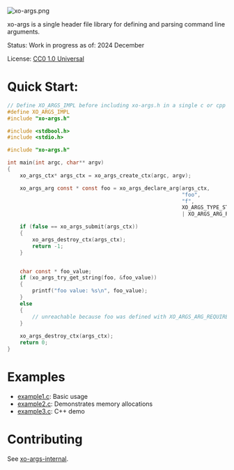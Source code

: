 ![xo-args.png](https://git.merveilles.town/xo/xo-args-internal/raw/branch/main/docs/xo-args-wordmark.png)

xo-args is a single header file library for defining and parsing command line
arguments.

Status: Work in progress as of: 2024 December

License: [CC0 1.0 Universal](./License.md)

# Quick Start:

```c 
// Define XO_ARGS_IMPL before including xo-args.h in a single c or cpp file.
#define XO_ARGS_IMPL
#include "xo-args.h"
```

```c
#include <stdbool.h>
#include <stdio.h>

#include "xo-args.h"

int main(int argc, char** argv)
{
    xo_args_ctx* args_ctx = xo_args_create_ctx(argc, argv);

    xo_args_arg const * const foo = xo_args_declare_arg(args_ctx, 
                                                        "foo", 
                                                        "f", 
                                                        XO_ARGS_TYPE_STRING
                                                        | XO_ARGS_ARG_REQUIRED);

    if (false == xo_args_submit(args_ctx))
    {
        xo_args_destroy_ctx(args_ctx);
        return -1;
    }


    char const * foo_value;
    if (xo_args_try_get_string(foo, &foo_value))
    {
        printf("foo value: %s\n", foo_value);
    }
    else
    {
        // unreachable because foo was defined with XO_ARGS_ARG_REQUIRED
    }
    
    xo_args_destroy_ctx(args_ctx);
    return 0;
}
```

# Examples

* [example1.c](./examples/example1/example1.c): Basic usage
* [example2.c](./examples/example2/example2.c): Demonstrates memory allocations
* [example3.c](./examples/example3/example3.c): C++ demo

# Contributing

See [xo-args-internal](https://git.merveilles.town/xo/xo-args).